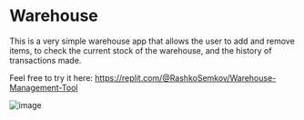 # Warehouse
This is a very simple warehouse app that allows the user to add and remove items, to check the current stock of the warehouse, and the history of transactions made. 

Feel free to try it here:
https://replit.com/@RashkoSemkov/Warehouse-Management-Tool

![image](https://github.com/rsemkov/Warehouse/assets/136321984/f094fb1c-6c52-4f6a-89c3-6cc2f276b930)
